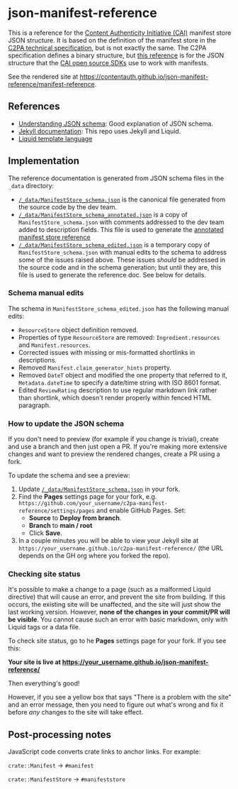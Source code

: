 # json-manifest-reference

This is a reference for the [Content Authenticity Initiative (CAI)](https://contentauthenticity.org/) manifest store JSON structure.  It is based on the definition of the manifest store in the [C2PA technical specification](https://c2pa.org/specifications/specifications/1.3/specs/C2PA_Specification.html), but is not exactly the same.  The C2PA specification defines a binary structure, but [this reference](reference) is for the JSON structure that the [CAI open source SDKs](https://opensource.contentauthenticity.org/docs/introduction) use to work with manifests.

See the rendered site at <https://contentauth.github.io/json-manifest-reference/manifest-reference>.

## References

- [Understanding JSON schema](https://json-schema.org/understanding-json-schema/index.html): Good explanation of JSON schema.
- [Jekyll documentation](https://jekyllrb.com/docs/): This repo uses Jekyll and Liquid.
- [Liquid template language](https://shopify.github.io/liquid/)


## Implementation

The reference documentation is generated from JSON schema files in the `_data` directory:
- [`/_data/ManifestStore_schema.json`](./_data/ManifestStore_schema.json) is the canonical file generated from the source code by the dev team.
- [`/_data/ManifestStore_schema_annotated.json`](./_data/ManifestStore_schema_annotated.json) is a copy of `ManifestStore_schema.json` with comments addressed to the dev team added to description fields.  This file is used to generate the [annotated manifest store reference](https://contentauth.github.io/json-manifest-reference/annotated-manifest-reference) 
- [`/_data/ManifestStore_schema_edited.json`](./_data/ManifestStore_schema_edited.json) is a temporary copy of `ManifestStore_schema.json` with manual edits to the schema to address some of the issues raised above.  These issues _should_ be addressed in the source code and in the schema generation; but until they are, this file is used to generate the reference doc.  See below for details.

### Schema manual edits

The schema in `ManifestStore_schema_edited.json` has the following manual edits:
- `ResourceStore` object definition removed.
- Properties of type `ResourceStore` are removed: `Ingredient.resources` and `Manifest.resources`.
- Corrected issues with missing or mis-formatted shortlinks in descriptions.
- Removed `Manifest.claim_generator_hints` property.
- Removed `DateT` object and modified the one property that referred to it, `Metadata.dateTime` to specify a date/time string with ISO 8601 format.
- Edited `ReviewRating` description to use regular markdown link rather than shortlink, which doesn't render properly within fenced HTML paragraph.

### How to update the JSON schema

If you don't need to preview (for example if you change is trivial), create and use a branch and then just open a PR.
If you're making more extensive changes and want to preview the rendered changes, create a PR using a fork.  

To update the schema and see a preview:

1. Update [`/_data/ManifestStore_schema.json`](./_data/ManifestStore_schema.json) in your fork.
2. Find the **Pages** settings page for your fork, e.g. `https://github.com/your_username/c2pa-manifest-reference/settings/pages` and enable GitHub Pages.  Set:
    - **Source** to **Deploy from branch**.
    - **Branch** to **main / root**
    - Click **Save**.
3. In a couple minutes you will be able to view your Jekyll site at `https://your_username.github.io/c2pa-manifest-reference/` (the URL depends on the GH org where you forked the repo).

### Checking site status

It's possible to make a change to a page (such as a malformed Liquid directive) that will cause an error, and prevent the site from building.  If this occurs, the existing site will be unaffected, and the site will just show the last working version. However, **none of the changes in your commit/PR will be visible**.  You cannot cause such an error with basic markdown, only with Liquid tags or a data file.

To check site status, go to he **Pages** settings page for your fork. If you see this:

**Your site is live at https://your_username.github.io/json-manifest-reference/**

Then everything's good!

However, if you see a yellow box that says "There is a problem with the site" and an error message, then you need to figure out what's wrong and fix it before _any_ changes to the site will take effect.


## Post-processing notes

JavaScript code converts crate links to anchor links.  For example:

`crate::Manifest` -> `#manifest`

`crate::ManifestStore` -> `#manifeststore`





